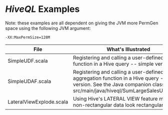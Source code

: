 # _HiveQL_ Examples

Note: these examples are all dependent on giving the JVM more PermGen space using
the following JVM argument:

    -XX:MaxPermSize=128M

| File                     | What's Illustrated    |
|--------------------------|-----------------------|
| SimpleUDF.scala          | Registering and calling a user-defined function in a Hive query -- simple version. |
| SimpleUDAF.scala        | Registering and calling a user-defined aggregation function in a Hive query -- simple version. See the Java companion class in src/main/java/hiveql/SumLargeSalesUDAF.java |
| LateralViewExplode.scala | Using Hive's LATERAL VIEW feature make non-rectangular data look rectangular. |